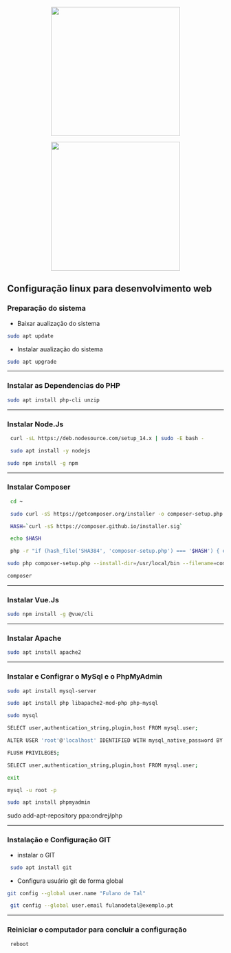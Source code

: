 

<p align="center"><img width="300" src="https://upload.wikimedia.org/wikipedia/commons/3/35/Tux.svg"></p>
<p align="center"><img width="300" src="https://upload.wikimedia.org/wikipedia/commons/thumb/3/3a/Logo-ubuntu_no%28r%29-black_orange-hex.svg/1920px-Logo-ubuntu_no%28r%29-black_orange-hex.svg.png"></p>


## Configuração linux  para desenvolvimento web

 
 

 ### Preparação do sistema
*  Baixar aualização do sistema
```bash
sudo apt update 
```
* Instalar aualização do sistema
```bash
sudo apt upgrade
```




************************************************************************
### Instalar as Dependencias do PHP
```bash
sudo apt install php-cli unzip
 ```

*************************************************************************

 ### Instalar Node.Js
```bash
 curl -sL https://deb.nodesource.com/setup_14.x | sudo -E bash -
```
```bash
 sudo apt install -y nodejs
 ```
 ```bash
 sudo npm install -g npm
 ```
*************************************************************************

### Instalar Composer
```bash
 cd ~
  ```

```bash
 sudo curl -sS https://getcomposer.org/installer -o composer-setup.php
```

```bash
 HASH=`curl -sS https://composer.github.io/installer.sig`
```
```bash
 echo $HASH
```

```bash
 php -r "if (hash_file('SHA384', 'composer-setup.php') === '$HASH') { echo 'Installer verified'; } else { echo 'Installer corrupt'; unlink('composer-setup.php'); } echo PHP_EOL;"
 ```

```bash
sudo php composer-setup.php --install-dir=/usr/local/bin --filename=composer
 ```

```bash
composer 
```


*************************************************************************

### Instalar Vue.Js
```bash
sudo npm install -g @vue/cli
```
*************************************************************************
### Instalar  Apache

```bash
sudo apt install apache2
```
*************************************************************************
### Instalar  e Configrar o MySql e o PhpMyAdmin
```bash
sudo apt install mysql-server
```

```bash
sudo apt install php libapache2-mod-php php-mysql
```
```bash
sudo mysql
```

```bash
SELECT user,authentication_string,plugin,host FROM mysql.user;
```

```bash
ALTER USER 'root'@'localhost' IDENTIFIED WITH mysql_native_password BY 'root';
```

```bash
FLUSH PRIVILEGES;
```

```bash
SELECT user,authentication_string,plugin,host FROM mysql.user;
```

```bash
exit
```

```bash
mysql -u root -p
```

```bash
sudo apt install phpmyadmin
```



 sudo add-apt-repository ppa:ondrej/php
 

************************************************************************
### Instalação e Configuração GIT

* instalar o GIT
```bash
 sudo apt install git
 ```
 
 * Configura usuário git de forma global
```bash
git config --global user.name "Fulano de Tal"
```

```bash
 git config --global user.email fulanodetal@exemplo.pt
 ```

************************************************************************
### Reiniciar o computador para concluir a configuração 

```bash
 reboot
 ```


